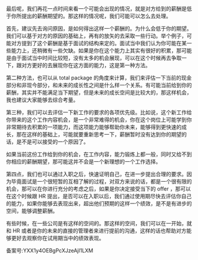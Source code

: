 最后呢，我们再花一点时间来看一个可能会出现的情况，就是对方给到的薪酬是低于你所提出的薪酬期望的。那这样的情况呢，我们可能可以怎么去处理。

首先，建议先去询问原因，是如何得出这样一个薪酬的。为什么会低于你的期望。我们可以基于对方的原因的基础上，再有的放矢的去采取一些行动。举个例子，可能对方提到了这个薪酬是基于面试的结构来定的。面试当中我们认为你可能在某一些能力上，还稍微有一些欠缺。如果是你在这个能力上其实有很好的积累，那可能是由于面试当中时间比较短，没有太多的机会展现，可以在这个时候再去争取一下，跟对方更好的去展现你在这方面的能力，这是第一种方法。

第二种方法，也可以从 total package 的角度来计算，我们来评估一下当前的现金部分和非现今部分，和未来的成长性之间是什么样一个关系。有可能当前给到你的薪酬，其实并不能满足当下期望，但是未来的成长空间是比较大的，那这样机会，我也建议大家能够去综合考量。

第三种，我们可以去评估一下新工作的要求的各项优先级。比如说，这个新工作给你带来的这个工作内容机会，是一个非常难得的机会，你在这个岗位上可能学到你非常期待去积累的一项能力，而这项能力能够帮助你未来，能够得到更快速的成长，那在这样的基础上，可能就要重新思考一下，薪酬暂时没有达到你的期望的话，是不是可以接受的一个原因了。

如果当前这份工作给到你的机会，在工作内容，能力锻炼上都一般，同时又给不到你相应的薪酬期望，那可能这并不会是一个新理想的一个工作选择。

第四点，我们也可以通过入职之后，快速证明自己，在进一步提出合理的要求。因为毕竟面试是一个很短暂的互相了解的过程，对双方来说的话，都是一个很有限的机会，那可以在你进行充分的考虑之后，如果是你决定接受当下的 offer ，那可以在这个时候跟 HR 提出，是否可以在入职以后，我们通过使用期尽快去评估你自己的能力，如果你能够去表现出来，超出他们预期的这样一个绩效，是不是有进步的空间，能够调整薪酬。

有些时候，在一些公司是有这样的空间的。那这样的空间，我们可以在一开始，就和 HR 或者是你的未来的直接的管理者来进行提前的沟通，这样的话也帮助对方能够更好去观察你在试用期当中的绩效表现。

  

备案号:YXX1y4OEBgPcXJzeAjI1LXM